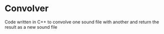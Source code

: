 Convolver
=========

Code written in C++ to convolve one sound file with another and return the result as a new sound file